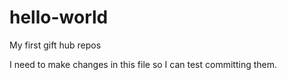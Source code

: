 # hello-world
My first gift hub repos

I need to make changes in this file so I can test committing them.

